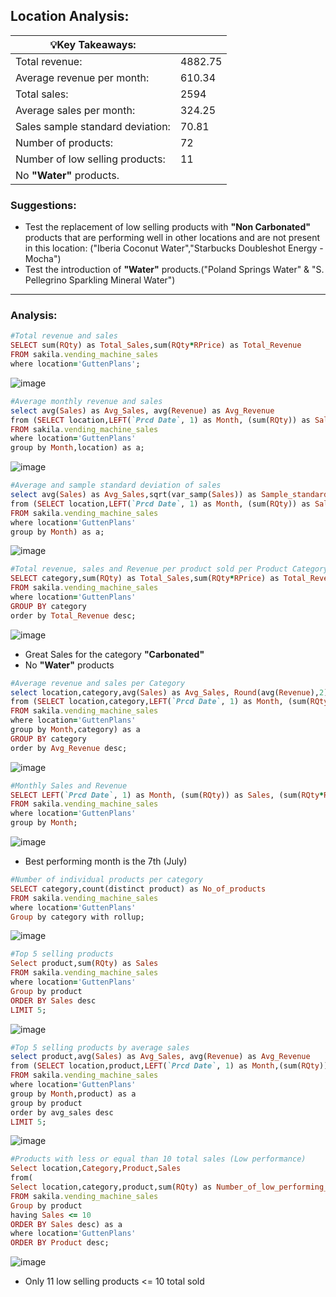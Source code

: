 
## Location Analysis:

| 💡Key Takeaways:| |  
|-----------------|:-------------|   
|Total revenue:|4882.75| 
|Average revenue per month:|610.34| 
|Total sales:|2594| 
|Average sales per month:|324.25| 
|Sales sample standard deviation:|70.81| 
|Number of products:|72| 
|Number of low selling products:|11|
|No **"Water"** products.|

### Suggestions:

- Test the replacement of low selling products with **"Non Carbonated"** products that are performing well in other locations and are not present in this location: ("Iberia Coconut Water","Starbucks Doubleshot Energy - Mocha")
- Test the introduction of **"Water"** products.("Poland Springs Water" & "S. Pellegrino Sparkling Mineral Water")
---

### Analysis:

```ruby
#Total revenue and sales
SELECT sum(RQty) as Total_Sales,sum(RQty*RPrice) as Total_Revenue
FROM sakila.vending_machine_sales
where location='GuttenPlans';
```

![image](https://user-images.githubusercontent.com/69303154/209810738-94f1b293-a8ad-40ea-8c5a-732172b460f9.png)

```ruby
#Average monthly revenue and sales
select avg(Sales) as Avg_Sales, avg(Revenue) as Avg_Revenue
from (SELECT location,LEFT(`Prcd Date`, 1) as Month, (sum(RQty)) as Sales, (sum(RQty*RPrice)) as Revenue
FROM sakila.vending_machine_sales
where location='GuttenPlans'
group by Month,location) as a;
```

![image](https://user-images.githubusercontent.com/69303154/209810874-5edeb152-0be8-4d39-b45d-2d7fc2123bac.png)

```ruby
#Average and sample standard deviation of sales
select avg(Sales) as Avg_Sales,sqrt(var_samp(Sales)) as Sample_standard_deviation
from (SELECT location,LEFT(`Prcd Date`, 1) as Month, (sum(RQty)) as Sales, (sum(RQty*RPrice)) as Revenue
FROM sakila.vending_machine_sales
where location='GuttenPlans'
group by Month) as a;
```

![image](https://user-images.githubusercontent.com/69303154/209819095-567c42fe-e112-48fc-bec6-a426d80d235a.png)


```ruby
#Total revenue, sales and Revenue per product sold per Product Category
SELECT category,sum(RQty) as Total_Sales,sum(RQty*RPrice) as Total_Revenue,Round(sum(RQty*RPrice)/sum(RQty),2) as Marginal_Revenue
FROM sakila.vending_machine_sales
where location='GuttenPlans'
GROUP BY category
order by Total_Revenue desc;
```

![image](https://user-images.githubusercontent.com/69303154/209811169-4ca2954a-c7d1-4ff0-9041-37856c87827b.png)

- Great Sales for the category **"Carbonated"**
- No **"Water"** products

```ruby
#Average revenue and sales per Category
select location,category,avg(Sales) as Avg_Sales, Round(avg(Revenue),2) as Avg_Revenue
from (SELECT location,category,LEFT(`Prcd Date`, 1) as Month, (sum(RQty)) as Sales, (sum(RQty*RPrice)) as Revenue
FROM sakila.vending_machine_sales
where location='GuttenPlans'
group by Month,category) as a
GROUP BY category
order by Avg_Revenue desc;
```

![image](https://user-images.githubusercontent.com/69303154/209812014-41e87149-e422-4a64-ba79-863402af894e.png)

```ruby
#Monthly Sales and Revenue
SELECT LEFT(`Prcd Date`, 1) as Month, (sum(RQty)) as Sales, (sum(RQty*RPrice)) as Revenue
FROM sakila.vending_machine_sales
where location='GuttenPlans'
group by Month;
```

![image](https://user-images.githubusercontent.com/69303154/209812596-ae62d16d-2785-4c66-86f5-16cdb7a4147c.png)

- Best performing month is the 7th (July)

```ruby
#Number of individual products per category
SELECT category,count(distinct product) as No_of_products
FROM sakila.vending_machine_sales
where location='GuttenPlans'
Group by category with rollup;
```

![image](https://user-images.githubusercontent.com/69303154/209812915-e84bf737-87a2-43ef-a18b-4311c05ec02c.png)


```ruby
#Top 5 selling products
Select product,sum(RQty) as Sales
FROM sakila.vending_machine_sales
where location='GuttenPlans'
Group by product
ORDER BY Sales desc
LIMIT 5;
```

![image](https://user-images.githubusercontent.com/69303154/209813025-78a2abf3-430d-4885-be65-dcb5da369174.png)

```ruby
#Top 5 selling products by average sales
select product,avg(Sales) as Avg_Sales, avg(Revenue) as Avg_Revenue
from (SELECT location,product,LEFT(`Prcd Date`, 1) as Month,(sum(RQty)) as Sales, (sum(RQty*RPrice)) as Revenue
FROM sakila.vending_machine_sales
where location='GuttenPlans'
group by Month,product) as a
group by product
order by avg_sales desc
LIMIT 5;
```

![image](https://user-images.githubusercontent.com/69303154/209816829-530c1c34-c258-41db-891c-c6dc33c64015.png)


```ruby
#Products with less or equal than 10 total sales (Low performance)
Select location,Category,Product,Sales
from(
Select location,category,product,sum(RQty) as Number_of_low_performing_products
FROM sakila.vending_machine_sales
Group by product
having Sales <= 10
ORDER BY Sales desc) as a
where location='GuttenPlans'
ORDER BY Product desc;
```

![image](https://user-images.githubusercontent.com/69303154/209825411-802e29fe-8546-4bd5-9e0c-a236a2733b8a.png)

- Only 11 low selling products <= 10 total sold
